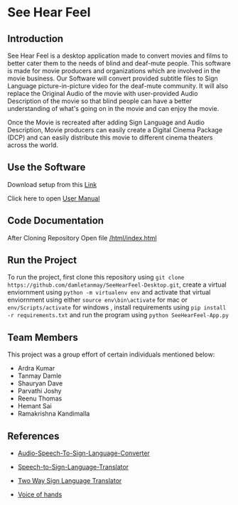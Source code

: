 
# See Hear Feel

## Introduction

See Hear Feel is a desktop application made to convert movies and films to better cater them to the needs of blind and deaf-mute people. This software is made for movie producers and organizations which are involved in the movie business. Our Software will convert provided subtitle files to Sign Language picture-in-picture video for the deaf-mute community. It will also replace the Original Audio of the movie with user-provided Audio Description of the movie so that blind people can have a better understanding of what's going on in the movie and can enjoy the movie.

Once the Movie is recreated after adding Sign Language and Audio Description, Movie producers can easily create a Digital Cinema Package (DCP) and can easily distribute this movie to different cinema theaters across the world.

## Use the Software

Download setup from this [Link](https://drive.google.com/drive/folders/1dt3kl2m5fyfGpnTXT8qR9Y1PcP4ykmrB?usp=sharing)

Click here to open [User Manual](https://github.com/damletanmay/SeeHearFeel-Desktop/blob/main/User%20Manual.pdf)

## Code Documentation

After Cloning Repository
Open file [/html/index.html](https://github.com/damletanmay/SeeHearFeel-Desktop/blob/main/html/index.html)

## Run the Project
To run the project, first clone this repository using `git clone https://github.com/damletanmay/SeeHearFeel-Desktop.git`, create a virtual enviornment using `python -m virtualenv env` and activate that virtual enviornment using either `source env\bin\activate` for mac or `env/Scripts/activate` for windows , install requirements using `pip install -r requirements.txt` and run the program using `python SeeHearFeel-App.py` 

## Team Members

This project was a group effort of certain individuals mentioned below:

* Ardra Kumar
* Tanmay Damle
* Shauryan Dave
* Parvathi Joshy
* Reenu Thomas
* Hemant Sai
* Ramakrishna Kandimalla

## References  

* [Audio-Speech-To-Sign-Language-Converter](https://github.com/jigargajjar55/Audio-Speech-To-Sign-Language-Converter)

* [Speech-to-Sign-Language-Translator](https://github.com/anuragk240/Speech-to-Sign-Language-Translator)

* [Two Way Sign Language Translator](https://github.com/aniketdhole07/two-way-sign-language-translator)

* [Voice of hands](https://github.com/Saanvi-Tayal/Voice-of-Hand)
